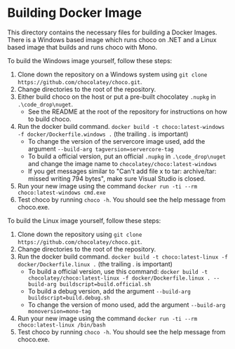 Building Docker Image
=====================

This directory contains the necessary files for building a Docker Images. There is a Windows based image which runs choco on .NET and a Linux based image that builds and runs choco with Mono.

To build the Windows image yourself, follow these steps:

1. Clone down the repository on a Windows system using `git clone https://github.com/chocolatey/choco.git`.
1. Change directories to the root of the repository.
1. Either build choco on the host or put a pre-built chocolatey `.nupkg` in `.\code_drop\nuget`. 
    * See the README at the root of the repository for instructions on how to build choco.
1. Run the docker build command. `docker build -t choco:latest-windows -f docker/Dockerfile.windows .` (the trailing . is important)
    * To change the version of the servercore image used, add the argument `--build-arg tagversion=servercore-tag`
    * To build a official version, put an official `.nupkg` in `.\code_drop\nuget` and change the image name to `chocolatey/choco:latest-windows`
    * If you get messages similar to "Can't add file x to tar: archive/tar: missed writing 794 bytes", make sure Visual Studio is closed.
1. Run your new image using the command `docker run -ti --rm choco:latest-windows cmd.exe`
1. Test choco by running `choco -h`. You should see the help message from choco.exe.

To build the Linux image yourself, follow these steps:

1. Clone down the repository using `git clone https://github.com/chocolatey/choco.git`.
1. Change directories to the root of the repository.
1. Run the docker build command. `docker build -t choco:latest-linux -f docker/Dockerfile.linux .` (the trailing . is important)
    * To build a official version, use this command: `docker build -t chocolatey/choco:latest-linux -f docker/Dockerfile.linux . --build-arg buildscript=build.official.sh`
    * To build a debug version, add the argument `--build-arg buildscript=build.debug.sh`
    * To change the version of mono used, add the argument `--build-arg monoversion=mono-tag`
1. Run your new image using the command `docker run -ti --rm choco:latest-linux /bin/bash`
1. Test choco by running `choco -h`. You should see the help message from choco.exe.

